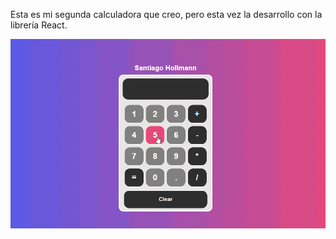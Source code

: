 Esta es mi segunda calculadora que creo, pero esta vez la desarrollo con la librería React.

![Screenshot](./src/image/calculadora.gif)